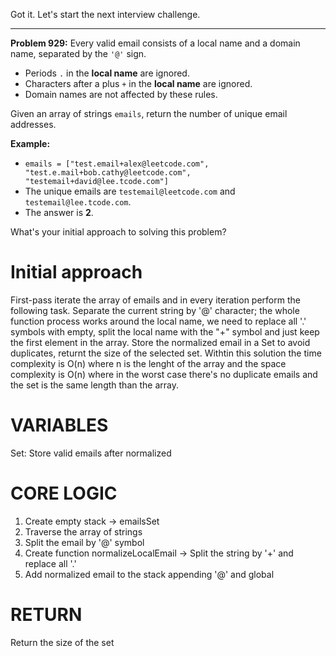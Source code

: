 Got it. Let's start the next interview challenge.

***

**Problem 929:** Every valid email consists of a local name and a domain name, separated by the `'@'` sign.

* Periods `.` in the **local name** are ignored.
* Characters after a plus `+` in the **local name** are ignored.
* Domain names are not affected by these rules.

Given an array of strings `emails`, return the number of unique email addresses.

**Example:**
* `emails = ["test.email+alex@leetcode.com", "test.e.mail+bob.cathy@leetcode.com", "testemail+david@lee.tcode.com"]`
* The unique emails are `testemail@leetcode.com` and `testemail@lee.tcode.com`.
* The answer is **2**.

What's your initial approach to solving this problem?

# Initial approach
First-pass iterate the array of emails and in every iteration perform the following task. Separate the current string by '@' character; the whole function process works around the local name, we need to replace all '.' symbols with empty, split the local name with the "+" symbol and just keep the first element in the array. Store the normalized email in a Set to avoid duplicates, returnt the size of the selected set. Withtin this solution the time complexity is O(n) where n is the lenght of the array and the space complexity is O(n) where in the worst case there's no duplicate emails and the set is the same length than the array.

# VARIABLES
Set: Store valid emails after normalized 

# CORE LOGIC
1. Create empty stack -> emailsSet
2. Traverse the array of strings
3. Split the email by '@' symbol 
4. Create function normalizeLocalEmail -> Split the string by '+' and replace all '.'
5. Add normalized email to the stack appending '@' and global 

# RETURN
Return the size of the set